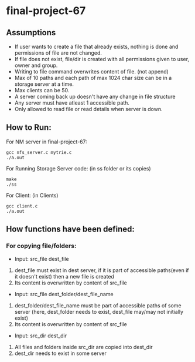 # final-project-67

## Assumptions
- If user wants to create a file that already exists, nothing is done and permissions of file are not changed.
- If file does not exist, file/dir is created with all permissions given to user, owner and group.
- Writing to file command overwrites content of file. (not append)
- Max of 10 paths and each path of max 1024 char size can be in a storage server at a time.
- Max clients can be 50.
- A server coming back up doesn't have any change in file structure
- Any server must have atleast 1 accessible path.
- Only allowed to read file or read details when server is down.

## How to Run:

For NM server in final-project-67:
```
gcc nfs_server.c mytrie.c
./a.out
```

For Running Storage Server code:
(in ss folder or its copies)
```
make
./ss
```

For Client: (in Clients)
```
gcc client.c
./a.out
```

## How functions have been defined:

### For copying file/folders:

- Input: src_file dest_file
1. dest_file must exist in dest server, if it is part of accessible paths(even if it doesn't exist) then a new file is created
2. Its content is overwritten by content of src_file

- Input: src_file dest_folder/dest_file_name
1. dest_folder/dest_file_name must be part of accessible paths of some server (here, dest_folder needs to exist, dest_file may/may not initially exist)
2. Its content is overwritten by content of src_file

- Input: 
src_dir dest_dir
1. All files and folders inside src_dir are copied into dest_dir
2. dest_dir needs to exist in some server

